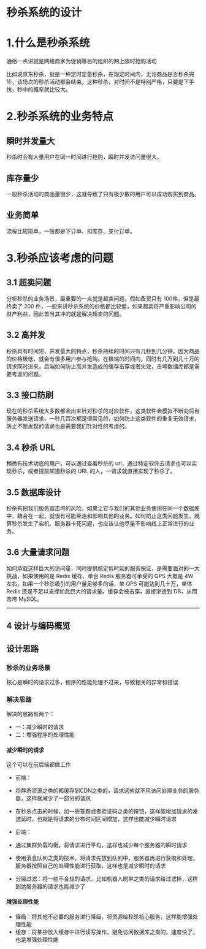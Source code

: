 # 秒杀系统的设计

# 1.什么是秒杀系统

通俗一点讲就是网络商家为促销等目的组织的网上限时抢购活动

比如说京东秒杀，就是一种定时定量秒杀，在规定时间内，无论商品是否秒杀完毕，该场次的秒杀活动都会结束。这种秒杀，对时间不是特别严格，只要是下手快，秒中的概率就比较大。

# 2.秒杀系统的业务特点

## 瞬时并发量大

秒杀时会有大量用户在同一时间进行抢购，瞬时并发访问量很大。

## 库存量少

一般秒杀活动的商品量很少，这就导致了只有极少数的用户可以成功购买到商品。

## 业务简单

流程比较简单，一般都是下订单、扣库存、支付订单。

# 3.秒杀应该考虑的问题

## 3.1 超卖问题

分析秒杀的业务场景，最重要的一点就是超卖问题。假如备货只有 100件，但是最终卖了 200 件，一般来讲秒杀系统的价格都比较低，如果超卖将严重影响公司的财产利益，因此首当其冲的就是解决超卖的问题。

## 3.2 高并发

秒杀具有时间短、并发量大的特点，秒杀持续的时间只有几秒到几分钟。因为商品的价格极低，就会有很多用户参与抢购。在极端的时间内，同时有几万到几十万的请求同时进来，后端如何防止高并发造成的缓存击穿或者失效，击垮数据库都是需要考虑的问题。

## 3.3 接口防刷

现在的秒杀系统大多数都会出来针对秒杀的对应软件，这类软件会模拟不断向后台服务器发送请求，一秒几百次都是很常见的，如何防止这类软件的重复无效请求，防止不断发起的请求也是需要我们针对性的考虑的。

## 3.4 秒杀 URL

稍微有技术功底的用户，可以通过查看秒杀的 url，通过特定软件去请求也可以实现秒杀。或者提前知道秒杀的 URL 的人，一请求就直接实现了秒杀了。

## 3.5 数据库设计

秒杀有把我们服务器击垮的风险，如果让它与我们的其他业务使用在同一个数据库中，耦合在一起，就很有可能牵连和影响其他的业务。如何防止这类问题发生，就算秒杀发生了宕机、服务器卡死问题，也应该让他尽量不影响线上正常进行的业务。

## 3.6 大量请求问题

如何承载这样巨大的访问量，同时提供稳定低时延的服务保证，是需要面对的一大挑战，如果使用的是 Redis 缓存，单台 Redis 服务器可承受的 QPS 大概是 4W 左右，如果一个秒杀吸引的用户量足够多的话，单 QPS 可能达到几十万，单体 Redis 还是不足以支撑如此巨大的请求量。缓存会被击穿，直接渗透到 DB，从而击垮 MySQL。




***
## 4 设计与编码概览

## 设计思路
### 秒杀的业务场景
核心是瞬时的请求过多，程序的性能处理不过来，导致相关的异常和错误


### 解决思路
解决的思路有两个：

- 一：减少瞬时的请求
- 二：增强程序的处理性能

#### 减少瞬时的请求
这个可以在前后端都做工作

- 前端：
- 将静态资源之类的都缓存到CDN之类的，请求这些就不用访问处理业务的服务器，这样就减少了一部分的请求
- 在秒杀点击的时候，加一些答题或者验证码之类的按钮，这样能增加请求的发送延时，也就是将请求的分布时间区间增加，这样也能减少瞬时请求

- 后端：
- 通过集群负载均衡，将请求进行平均，这样也减少每个服务器的瞬时请求
- 使用消息队列之类的技术，将请求先放到队列中，服务器再进行获取和处理，服务器按照自己的处理性能进行获取，这样也是减少瞬时的请求
- 分层过滤：将一些不合规的请求，比如机器人刷单之类的请求给过滤掉，这样到达服务器的请求也能减少了

#### 增强处理性能

- 降级：将其他不必要的服务进行降级，将资源给秒杀核心服务，这样能增强处理性能
- 缓存：将某些放入缓存中进行读写操作，避免访问数据库之类的，速度快了，也是增强处理性能


